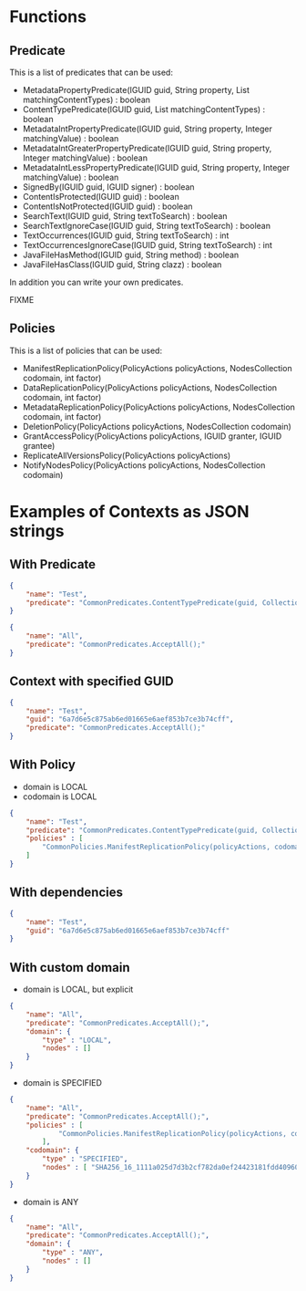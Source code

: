 # Functions

## Predicate

This is a list of predicates that can be used:

- MetadataPropertyPredicate(IGUID guid, String property, List<String> matchingContentTypes) : boolean
- ContentTypePredicate(IGUID guid, List<String> matchingContentTypes) : boolean
- MetadataIntPropertyPredicate(IGUID guid, String property, Integer matchingValue) : boolean
- MetadataIntGreaterPropertyPredicate(IGUID guid, String property, Integer matchingValue) : boolean
- MetadataIntLessPropertyPredicate(IGUID guid, String property, Integer matchingValue) : boolean
- SignedBy(IGUID guid, IGUID signer) : boolean
- ContentIsProtected(IGUID guid) : boolean
- ContentIsNotProtected(IGUID guid) : boolean
- SearchText(IGUID guid, String textToSearch) : boolean
- SearchTextIgnoreCase(IGUID guid, String textToSearch) : boolean
- TextOccurrences(IGUID guid, String textToSearch) : int
- TextOccurrencesIgnoreCase(IGUID guid, String textToSearch) : int
- JavaFileHasMethod(IGUID guid, String method) : boolean
- JavaFileHasClass(IGUID guid, String clazz) : boolean

In addition you can write your own predicates.

FIXME
## Policies

This is a list of policies that can be used:

- ManifestReplicationPolicy(PolicyActions policyActions, NodesCollection codomain, int factor)
- DataReplicationPolicy(PolicyActions policyActions, NodesCollection codomain, int factor)
- MetadataReplicationPolicy(PolicyActions policyActions, NodesCollection codomain, int factor)
- DeletionPolicy(PolicyActions policyActions, NodesCollection codomain)
- GrantAccessPolicy(PolicyActions policyActions, IGUID granter, IGUID grantee)
- ReplicateAllVersionsPolicy(PolicyActions policyActions)
- NotifyNodesPolicy(PolicyActions policyActions, NodesCollection codomain)

# Examples of Contexts as JSON strings

## With Predicate

```json
{
	"name": "Test",
	"predicate": "CommonPredicates.ContentTypePredicate(guid, Collections.singletonList(\"image/jpeg\"))"
}

```

```json
{
    "name": "All",
    "predicate": "CommonPredicates.AcceptAll();"
}
```

## Context with specified GUID

```json
{
	"name": "Test",
	"guid": "6a7d6e5c875ab6ed01665e6aef853b7ce3b74cff",
	"predicate": "CommonPredicates.AcceptAll();"
}
```

## With Policy

- domain is LOCAL
- codomain is LOCAL

```json
{
	"name": "Test",
	"predicate": "CommonPredicates.ContentTypePredicate(guid, Collections.singletonList(\"image/jpeg\"));",
	"policies" : [
	    "CommonPolicies.ManifestReplicationPolicy(policyActions, codomain, 1)"
	]
}
```

## With dependencies

```json
{
	"name": "Test",
	"guid": "6a7d6e5c875ab6ed01665e6aef853b7ce3b74cff"
}
```



## With custom domain

- domain is LOCAL, but explicit

```json
{
    "name": "All",
    "predicate": "CommonPredicates.AcceptAll();",
    "domain": {
        "type" : "LOCAL",
        "nodes" : []
    }
}
```

- domain is SPECIFIED

```json
{
    "name": "All",
    "predicate": "CommonPredicates.AcceptAll();",
    "policies" : [
    	    "CommonPolicies.ManifestReplicationPolicy(policyActions, codomain, 1)"
    	],
    "codomain": {
        "type" : "SPECIFIED",
        "nodes" : [ "SHA256_16_1111a025d7d3b2cf782da0ef24423181fdd4096091bd8cc18b18c3aab9cb00a4" ]
    }
}
```

- domain is ANY

```json
{
    "name": "All",
    "predicate": "CommonPredicates.AcceptAll();",
    "domain": {
        "type" : "ANY",
        "nodes" : []
    }
}
```